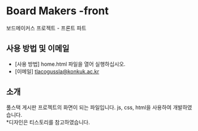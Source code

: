 # Board Makers -front

보드메이커스 프로젝트 - 프론트 파트

## 사용 방법 및 이메일

- [사용 방법] home.html 파일을 열어 실행하십시오.
- [이메일] tlacogussla@konkuk.ac.kr

## 소개

풀스택 게시판 프로젝트의 화면이 되는 파일입니다. js, css, html을 사용하여 개발하였습니다. <br/>
*디자인은 티스토리를 참고하였습니다.
